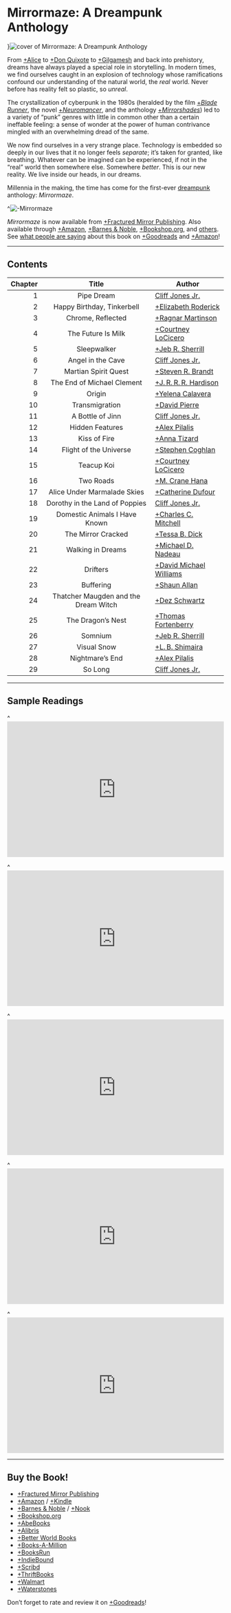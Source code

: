 # Mirrormaze: A Dreampunk Anthology

}![cover of Mirrormaze: A Dreampunk Anthology](covers/mirrormaze)

From [+Alice](https://en.wikipedia.org/wiki/Alice%27s_Adventures_in_Wonderland) to [+Don Quixote](https://en.wikipedia.org/wiki/Don_Quixote) to [+Gilgamesh](https://en.wikipedia.org/wiki/Epic_of_Gilgamesh) and back into prehistory, dreams have always played a special role in storytelling. In modern times, we find ourselves caught in an explosion of technology whose ramifications confound our understanding of the natural world, the *real* world. Never before has reality felt so plastic, so *unreal*.

The crystallization of cyberpunk in the 1980s (heralded by the film [+*Blade Runner*](https://en.wikipedia.org/wiki/Blade_Runner), the novel [+*Neuromancer*](https://en.wikipedia.org/wiki/Neuromancer), and the anthology [+*Mirrorshades*](https://en.wikipedia.org/wiki/Mirrorshades)) led to a variety of “punk” genres with little in common other than a certain ineffable feeling: a sense of wonder at the power of human contrivance mingled with an overwhelming dread of the same.

We now find ourselves in a very strange place. Technology is embedded so deeply in our lives that it no longer feels *separate*; it’s taken for granted, like breathing. Whatever can be imagined can be experienced, if not in the “real” world then somewhere else. Somewhere *better*. This is our new reality. We live inside our heads, in our dreams.

Millennia in the making, the time has come for the first-ever [dreampunk](/dreampunk) anthology: *Mirrormaze*.

^![-Mirrormaze](mirrormaze-title-sunset)

*Mirrormaze* is now available from [+Fractured Mirror Publishing](https://www.fracturedmirrorpublishing.com/product-page/mirrormaze-a-dreampunk-anthology). Also available through [+Amazon](https://www.amazon.com/Mirrormaze-Dreampunk-Cliff-Jones-Jr/dp/1735217131), [+Barnes &amp; Noble](https://www.barnesandnoble.com/w/mirrormaze-cliff-jones/1138422743), [+Bookshop.org](https://bookshop.org/p/books/mirrormaze-a-dreampunk-anthology-cliff-jones/15863537), and [others](#buy-the-book-section). See [what people are saying](https://cliffjones.substack.com/p/enter-the-mirrormaze) about this book on [+Goodreads](https://www.goodreads.com/book/show/55505086-mirrormaze) and [+Amazon](https://www.amazon.com/Mirrormaze-Dreampunk-Cliff-Jones-Jr/product-reviews/1735217131/)!

---

## Contents

Chapter | Title                                | Author
--:     | :-:                                  | ---
1       | Pipe Dream                           | [Cliff Jones Jr.](/writing)
2       | Happy Birthday, Tinkerbell           | [+Elizabeth Roderick](http://talesfrompurgatory.com/)
3       | Chrome, Reflected                    | [+Ragnar Martinson](https://www.wattpad.com/user/ragnarmartinson)
4       | The Future Is Milk                   | [+Courtney LoCicero](https://www.wattpad.com/user/CocoNichole)
5       | Sleepwalker                          | [+Jeb R. Sherrill](https://www.amazon.com/stores/Jeb-R.-Sherrill/author/B01BXJEVWY)
6       | Angel in the Cave                    | [Cliff Jones Jr.](/writing)
7       | Martian Spirit Quest                 | [+Steven R. Brandt](https://stevenrbrandt.com/)
8       | The End of Michael Clement           | [+J.&thinsp;R.&thinsp;R.&thinsp;R. Hardison](https://www.jimhardison.com/)
9       | Origin                               | [+Yelena Calavera](https://www.yelenacalavera.co/)
10      | Transmigration                       | [+David Pierre](https://david-pierre.com/)
11      | A Bottle of Jinn                     | [Cliff Jones Jr.](/writing)
12      | Hidden Features                      | [+Alex Pilalis](https://www.amazon.com/stores/Alex-Pilalis/author/B00W9SKR40)
13      | Kiss of Fire                         | [+Anna Tizard](https://www.annatizard.com/)
14      | Flight of the Universe               | [+Stephen Coghlan](https://scoghlan.com/)
15      | Teacup Koi                           | [+Courtney LoCicero](https://www.wattpad.com/user/CocoNichole)
16      | Two Roads                            | [+M. Crane Hana](https://www.cranehanabooks.com/)
17      | Alice Under Marmalade Skies          | [+Catherine Dufour](https://kat.mecreant.org/)
18      | Dorothy in the Land of Poppies       | [Cliff Jones Jr.](/writing)
19      | Domestic Animals I Have Known        | [+Charles C. Mitchell](https://www.facebook.com/cameron.mitchell.7568)
20      | The Mirror Cracked                   | [+Tessa B. Dick](https://www.amazon.com/stores/Tessa-B.-Dick/author/B002BMDCBE)
21      | Walking in Dreams                    | [+Michael D. Nadeau](https://karsisthebard.wordpress.com/)
22      | Drifters                             | [+David Michael Williams](https://david-michael-williams.com/)
23      | Buffering                            | [+Shaun Allan](https://shaunallan.co.uk/)
24      | Thatcher Maugden and the Dream Witch | [+Dez Schwartz](https://www.dezschwartz.com/)
25      | The Dragon’s Nest              | [+Thomas Fortenberry](https://thomasfortenberry.net/)
26      | Somnium                              | [+Jeb R. Sherrill](https://www.amazon.com/stores/Jeb-R.-Sherrill/author/B01BXJEVWY)
27      | Visual Snow                          | [+L.&thinsp;B. Shimaira](http://www.shimaira.com/)
28      | Nightmare’s End                | [+Alex Pilalis](https://www.amazon.com/stores/Alex-Pilalis/author/B00W9SKR40)
29      | So Long                              | [Cliff Jones Jr.](/writing)

---

## Sample Readings

^<iframe src="https://www.youtube.com/embed/ANE0b_gYbeo?rel=0" title="YouTube video player" frameborder="0" allow="accelerometer; autoplay; clipboard-write; encrypted-media; gyroscope; picture-in-picture" allowfullscreen style="height: 315px; max-width: 560px; width: 100%;"></iframe>

^<iframe src="https://www.youtube.com/embed/Z0oAhYainSo?rel=0" title="YouTube video player" frameborder="0" allow="accelerometer; autoplay; clipboard-write; encrypted-media; gyroscope; picture-in-picture" allowfullscreen style="height: 315px; max-width: 560px; width: 100%;"></iframe>

^<iframe src="https://www.youtube.com/embed/QQ-xnum2fAg?rel=0" title="YouTube video player" frameborder="0" allow="accelerometer; autoplay; clipboard-write; encrypted-media; gyroscope; picture-in-picture" allowfullscreen style="height: 315px; max-width: 560px; width: 100%;"></iframe>

^<iframe src="https://www.youtube.com/embed/-Gy9SitXs70?rel=0" title="YouTube video player" frameborder="0" allow="accelerometer; autoplay; clipboard-write; encrypted-media; gyroscope; picture-in-picture" allowfullscreen style="height: 315px; max-width: 560px; width: 100%;"></iframe>

^<iframe src="https://www.youtube.com/embed/23jCWBuuQz4?rel=0" title="YouTube video player" frameborder="0" allow="accelerometer; autoplay; clipboard-write; encrypted-media; gyroscope; picture-in-picture" allowfullscreen style="height: 315px; max-width: 560px; width: 100%;"></iframe>

---

## Buy the Book!

- [+Fractured Mirror Publishing](https://www.fracturedmirrorpublishing.com/product-page/mirrormaze-a-dreampunk-anthology)
- [+Amazon](https://www.amazon.com/Mirrormaze-Dreampunk-Cliff-Jones-Jr/dp/1735217131) / [+Kindle](https://www.amazon.com/Mirrormaze-Dreampunk-Cliff-Jones-Jr-ebook/dp/B08KBH5CJ7)
- [+Barnes &amp; Noble](https://www.barnesandnoble.com/w/mirrormaze-cliff-jones/1138422743) / [+Nook](https://www.barnesandnoble.com/w/mirrormaze-cliff-jones/1138422743?ean=9781735217147)
- [+Bookshop.org](https://bookshop.org/p/books/mirrormaze-a-dreampunk-anthology-cliff-jones/15863537)
- [+AbeBooks](https://www.abebooks.com/servlet/SearchResults?isbn=9781735217130)
- [+Alibris](https://www.alibris.com/booksearch?keyword=9781735217130)
- [+Better World Books](https://www.betterworldbooks.com/search/results?q=9781735217130)
- [+Books-A-Million](https://www.booksamillion.com/product/9781735217130)
- [+BooksRun](https://booksrun.com/textbooks/9781735217130-mirrormaze-a-dreampunk-anthology)
- [+IndieBound](https://www.indiebound.org/book/9781735217130)
- [+Scribd](https://www.scribd.com/book/507042716/Mirrormaze-A-Dreampunk-Anthology)
- [+ThriftBooks](https://www.thriftbooks.com/w/mirrormaze--a-dreampunk-anthology/27128746/)
- [+Walmart](https://www.walmart.com/ip/Mirrormaze-A-Dreampunk-Anthology-Paperback-9781735217130/318621555)
- [+Waterstones](https://www.waterstones.com/book/mirrormaze/cliff-jones/9781735217130)

Don’t forget to rate and review it on [+Goodreads](https://www.goodreads.com/book/show/55505086-mirrormaze)!
